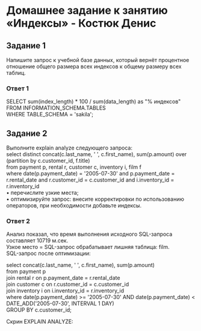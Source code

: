 # Домашнее задание к занятию «Индексы» - Костюк Денис

## Задание 1
Напишите запрос к учебной базе данных, который вернёт процентное отношение общего размера всех индексов к общему размеру всех таблиц.

### Ответ 1

SELECT sum(index_length) * 100 / sum(data_length) as "% индексов"  
FROM INFORMATION_SCHEMA.TABLES  
WHERE TABLE_SCHEMA = 'sakila';  

## Задание 2

Выполните explain analyze следующего запроса:  
select distinct concat(c.last_name, ' ', c.first_name), sum(p.amount) over (partition by c.customer_id, f.title)  
from payment p, rental r, customer c, inventory i, film f  
where date(p.payment_date) = '2005-07-30' and p.payment_date = r.rental_date and r.customer_id = c.customer_id and i.inventory_id = r.inventory_id  
•	перечислите узкие места;  
•	оптимизируйте запрос: внесите корректировки по использованию операторов, при необходимости добавьте индексы.  

### Ответ 2

Анализ показал, что время выполнения исходного SQL-запроса составляет 10719 м.сек.  
Узкое место = SQL-запрос обрабатывает лишняя таблица: film.  
SQL-запрос после оптимизации:  

select concat(c.last_name, ' ', c.first_name), sum(p.amount)  
from payment p  
join rental r on p.payment_date = r.rental_date  
join customer c on r.customer_id = c.customer_id  
join inventory i on i.inventory_id = r.inventory_id  
where date(p.payment_date) >= '2005-07-30' AND date(p.payment_date) < DATE_ADD('2005-07-30', INTERVAL 1 DAY)  
GROUP BY c.customer_id;   

Скрин EXPLAIN ANALYZE:


